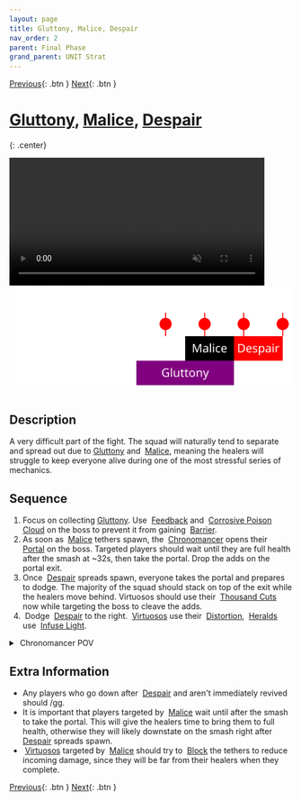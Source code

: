 ```yaml
---
layout: page
title: Gluttony, Malice, Despair
nav_order: 2
parent: Final Phase
grand_parent: UNIT Strat
---
```


[Previous](seq1.html){: .btn } [Next](seq3.html){: .btn }

# [Gluttony], [Malice], [Despair]
{: .center}

<video class="center" width="90%" controls muted>
  <source src="../../videos/phase4/seq2.mp4" type="video/mp4">
</video>

<img class="divider">

<img class="seq-img" src="../../timelines/images/phase4/seq2.svg">

<img class="divider">

## Description
A very difficult part of the fight. The squad will naturally tend to separate and spread out due to [Gluttony] and <img class="inline empowered_add"> [Malice], meaning the healers will struggle to keep everyone alive during one of the most stressful series of mechanics.

## Sequence
1. Focus on collecting [Gluttony]. Use <img class="inline feedback"> [Feedback](https://wiki.guildwars2.com/wiki/Feedback) and <img class="inline cpc"> [Corrosive Poison Cloud](https://wiki.guildwars2.com/wiki/Corrosive_Poison_Cloud) on the boss to prevent it from gaining <img class="inline barrier"> [Barrier](https://wiki.guildwars2.com/wiki/Barrier).
2. As soon as <img class="inline empowered_add"> [Malice] tethers spawn, the  <img class="inline chrono"> [Chronomancer] opens their <img class="inline portal"> [Portal] on the boss. Targeted players should wait until they are full health after the smash at ~32s, then take the portal. Drop the adds on the portal exit.
3. Once <img class="inline empowered_add"> [Despair] spreads spawn, everyone takes the portal and prepares to dodge. The majority of the squad should stack on top of the exit while the healers move behind. Virtuosos should use their <img class="inline thousand"> [Thousand Cuts] now while targeting the boss to cleave the adds.
4. <img class="inline dodge"> Dodge <img class="inline empowered_add"> [Despair] to the right. <img class="inline virtuoso"> [Virtuosos] use their <img class="inline distort"> [Distortion], <img class="inline herald"> [Heralds] use <img class="inline glint_h"> [Infuse Light].

<details>
  <summary><img class="inline chrono"> Chronomancer POV</summary>
  <iframe class="youtube-video" src="https://www.youtube.com/embed/OA3tzmAsea0?si=ytuj9FtN2UTVK0Zw&start=559&end=573&mute=1 " frameborder="0" allow="accelerometer; clipboard-write; encrypted-media; gyroscope; picture-in-picture; web-share" referrerpolicy="strict-origin-when-cross-origin" allowfullscreen></iframe>
</details>

## Extra Information
- Any players who go down after <img class="inline empowered_add"> [Despair] and aren't immediately revived should /gg.
- It is important that players targeted by <img class="inline empowered_add"> [Malice] wait until after the smash to take the portal. This will give the healers time to bring them to full health, otherwise they will likely downstate on the smash right after <img class="inline empowered_add"> [Despair] spreads spawn.
- <img class="inline virtuoso"> [Virtuosos] targeted by <img class="inline empowered_add"> [Malice] should try to <img class="inline block"> [Block] the tethers to reduce incoming damage, since they will be far from their healers when they complete.

[Previous](seq1.html){: .btn } [Next](seq3.html){: .btn }

[Gluttony]: ../../mechanics/aspects/gluttony.html
[Malice]: ../../mechanics/aspects/malice.html
[Despair]: ../../mechanics/aspects/despair.html
[Regret]: ../../mechanics/aspects/regret.html
[Distortion]: https://wiki.guildwars2.com/wiki/Distortion
[Infuse Light]: https://wiki.guildwars2.com/wiki/Infuse_Light
[Chronomancer]: https://wiki.guildwars2.com/wiki/Chronomancer
[Portal]: https://wiki.guildwars2.com/wiki/Portal_Entre
[Virtuosos]: https://wiki.guildwars2.com/wiki/Virtuoso
[Heralds]: https://wiki.guildwars2.com/wiki/Herald
[Signet of Illusions]: https://wiki.guildwars2.com/wiki/Signet_of_Illusions
[Thousand Cuts]: https://wiki.guildwars2.com/wiki/Thousand_Cuts
[Block]: https://wiki.guildwars2.com/wiki/Block